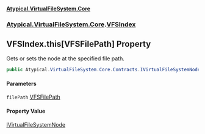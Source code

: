 #### [Atypical.VirtualFileSystem.Core](VirtualFileSystem.md 'VirtualFileSystem')
### [Atypical.VirtualFileSystem.Core](VirtualFileSystem.md#Atypical.VirtualFileSystem.Core 'Atypical.VirtualFileSystem.Core').[VFSIndex](VFSIndex.md 'Atypical.VirtualFileSystem.Core.VFSIndex')

## VFSIndex.this[VFSFilePath] Property

Gets or sets the node at the specified file path.

```csharp
public Atypical.VirtualFileSystem.Core.Contracts.IVirtualFileSystemNode this[Atypical.VirtualFileSystem.Core.VFSFilePath filePath] { get; set; }
```
#### Parameters

<a name='Atypical.VirtualFileSystem.Core.VFSIndex.this[Atypical.VirtualFileSystem.Core.VFSFilePath].filePath'></a>

`filePath` [VFSFilePath](VFSFilePath.md 'Atypical.VirtualFileSystem.Core.VFSFilePath')

#### Property Value
[IVirtualFileSystemNode](IVirtualFileSystemNode.md 'Atypical.VirtualFileSystem.Core.Contracts.IVirtualFileSystemNode')